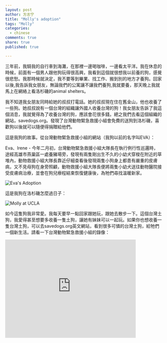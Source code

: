 ```yaml
---
layout: post
author: 方志宁
title: "Molly's adoption"
tags: "Molly"
categories: 
  - chinese
comments: true
share: true
published: true

---
```


三年前，我騎我的自行車到海灘，在那裡一邊喝咖啡，一邊看太平洋。我在休息的時候，前面有一個男人跟他狗玩得很高興，我看到這個就很想我以前養的狗，感覺很悲愁。我那時候就決定，我不要等到畢業、找工作、搬到別的地方才養狗。回家以後,我告訴我女朋友，無論我們的公寓讓不讓我們養狗,我就要養，那天晚上我就馬上在網絡上看洛杉磯的animal shelters。

我不知道我女朋友同時給她的叔叔打電話。她的叔叔現在住在舊金山，他也收養了一些狗。她叔叔說有一個台灣的組織讓外國人收養台灣的狗！我女朋友告訴了我這個消息，我就覺得為了收養台灣的狗，應該會花很多錢。總之我們去看這個組織的網站，savedogs.org。發現了台灣動物緊急救援小組會免費的送狗到洛杉磯，喜歡狗以後就可以隨便得捐贈給他們。

這是我狗的故事。從台灣動物緊急救援小組的網站（我狗以前的名字叫EVA）：

Eva、Irene - 今年二月初，台灣動物緊急救援小組大隊長在執行例行性巡邏時，途經高雄市燕巢區一處養豬場旁，發現有兩隻剛出生不久的小幼犬穿梭在附近的草堆內，動物救援小組大隊長靠近仔細查看後發現兩隻小狗身上都患有嚴重的皮膚病，又不見母狗在身旁照顧，動物救援小組大隊長便將兩隻小幼犬送往動物醫院接受皮膚病治療，並會在狗兒療程結束恢復健康後，為牠們尋找溫暖新家。

![Eva's Adoption]({{site.baseurl}}/img/post/20130312-03.jpg)

這是我狗在洛杉磯怎麼過日子：

![Molly at UCLA]({{site.baseurl}}/img/post/998705_10151614293764773_6444560_n.jpg)

如今這隻狗我非常愛。我每天要早一點回家跟她玩，跟她去散步一下。這個台灣土狗，我愛得甚至想要多收養一隻土狗，讓她有妹妹可以一起玩。如果你也想收養一隻台灣土狗，可以去savedogs.org英文網站，看到很多可憐的台灣土狗，給牠們一個新生活。請看一下台灣動物緊急救援小組的錄像：

<iframe width="420" height="315" src="https://www.youtube.com/embed/nQ-odXXYNM0" frameborder="0" allowfullscreen></iframe>